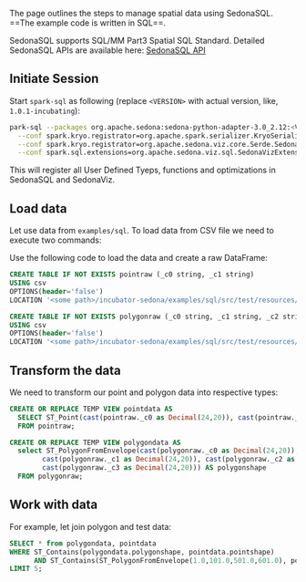 The page outlines the steps to manage spatial data using SedonaSQL. ==The example code is written in SQL==.

SedonaSQL supports SQL/MM Part3 Spatial SQL Standard. Detailed SedonaSQL APIs are available here: [SedonaSQL API](../api/sql/GeoSparkSQL-Overview.md)


## Initiate Session

Start `spark-sql` as following (replace `<VERSION>` with actual version, like, `1.0.1-incubating`):

```sh
park-sql --packages org.apache.sedona:sedona-python-adapter-3.0_2.12:<VERSION>,org.apache.sedona:sedona-viz-3.0_2.12:<VERSION>,org.datasyslab:geotools-wrapper:geotools-24.0 \
  --conf spark.kryo.registrator=org.apache.spark.serializer.KryoSerializer \
  --conf spark.kryo.registrator=org.apache.sedona.viz.core.Serde.SedonaVizKryoRegistrator \
  --conf spark.sql.extensions=org.apache.sedona.viz.sql.SedonaVizExtensions,org.apache.sedona.sql.SedonaSqlExtensions
```


This will register all User Defined Tyeps, functions and optimizations in SedonaSQL and SedonaViz.

## Load data

Let use data from `examples/sql`.  To load data from CSV file we need to execute two commands:


Use the following code to load the data and create a raw DataFrame:

```sql
CREATE TABLE IF NOT EXISTS pointraw (_c0 string, _c1 string) 
USING csv 
OPTIONS(header='false') 
LOCATION '<some path>/incubator-sedona/examples/sql/src/test/resources/testpoint.csv';

CREATE TABLE IF NOT EXISTS polygonraw (_c0 string, _c1 string, _c2 string, _c3 string) 
USING csv 
OPTIONS(header='false') 
LOCATION '<some path>/incubator-sedona/examples/sql/src/test/resources/testenvelope.csv';

```

## Transform the data

We need to transform our point and polygon data into respective types:

```sql
CREATE OR REPLACE TEMP VIEW pointdata AS
  SELECT ST_Point(cast(pointraw._c0 as Decimal(24,20)), cast(pointraw._c1 as Decimal(24,20))) AS pointshape
  FROM pointraw;

CREATE OR REPLACE TEMP VIEW polygondata AS
  select ST_PolygonFromEnvelope(cast(polygonraw._c0 as Decimal(24,20)),
        cast(polygonraw._c1 as Decimal(24,20)), cast(polygonraw._c2 as Decimal(24,20)), 
        cast(polygonraw._c3 as Decimal(24,20))) AS polygonshape 
  FROM polygonraw;
```

## Work with data

For example, let join polygon and test data:

```sql
SELECT * from polygondata, pointdata 
WHERE ST_Contains(polygondata.polygonshape, pointdata.pointshape) 
      AND ST_Contains(ST_PolygonFromEnvelope(1.0,101.0,501.0,601.0), polygondata.polygonshape)
LIMIT 5;
```

